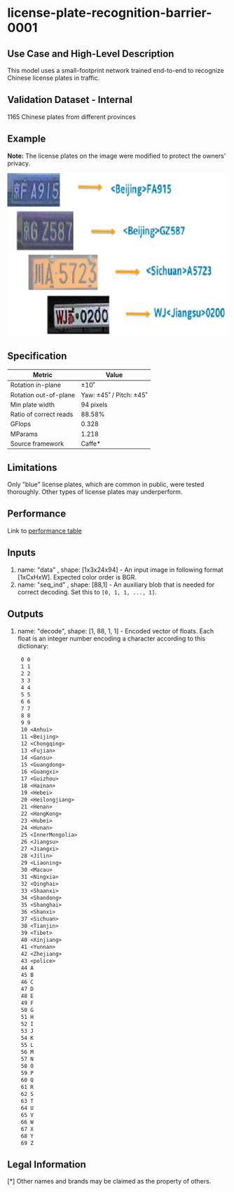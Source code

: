 # license-plate-recognition-barrier-0001

## Use Case and High-Level Description

This model uses a small-footprint network trained end-to-end to recognize
Chinese license plates in traffic.

## Validation Dataset - Internal

1165 Chinese plates from different provinces

## Example

**Note:** The license plates on the image were modified to protect the owners' privacy.

![](./license-plate-recognition-barrier-0001.png)

## Specification

| Metric                 | Value                   |
|------------------------|-------------------------|
| Rotation in-plane      | ±10˚                    |
| Rotation out-of-plane  | Yaw: ±45˚ / Pitch: ±45˚ |
| Min plate width        | 94 pixels               |
| Ratio of correct reads | 88.58%                  |
| GFlops                 | 0.328                   |
| MParams                | 1.218                   |
| Source framework       | Caffe*                  |

## Limitations

Only "blue" license plates, which are common in public, were tested
thoroughly. Other types of license plates may underperform.

## Performance
Link to [performance table](https://software.intel.com/en-us/openvino-toolkit/benchmarks)

## Inputs

1.	name: "data" , shape: [1x3x24x94] - An input image in following format [1xCxHxW]. Expected color order is BGR.
2.	name: "seq_ind" , shape: [88,1] - An auxiliary blob that is needed for correct decoding. Set this to `[0, 1, 1, ..., 1]`.

## Outputs

1. name: "decode", shape: [1, 88, 1, 1] - Encoded vector of floats. Each float
   is an integer number encoding a character according to this dictionary:

        0 0
        1 1
        2 2
        3 3
        4 4
        5 5
        6 6
        7 7
        8 8
        9 9
        10 <Anhui>
        11 <Beijing>
        12 <Chongqing>
        13 <Fujian>
        14 <Gansu>
        15 <Guangdong>
        16 <Guangxi>
        17 <Guizhou>
        18 <Hainan>
        19 <Hebei>
        20 <Heilongjiang>
        21 <Henan>
        22 <HongKong>
        23 <Hubei>
        24 <Hunan>
        25 <InnerMongolia>
        26 <Jiangsu>
        27 <Jiangxi>
        28 <Jilin>
        29 <Liaoning>
        30 <Macau>
        31 <Ningxia>
        32 <Qinghai>
        33 <Shaanxi>
        34 <Shandong>
        35 <Shanghai>
        36 <Shanxi>
        37 <Sichuan>
        38 <Tianjin>
        39 <Tibet>
        40 <Xinjiang>
        41 <Yunnan>
        42 <Zhejiang>
        43 <police>
        44 A
        45 B
        46 C
        47 D
        48 E
        49 F
        50 G
        51 H
        52 I
        53 J
        54 K
        55 L
        56 M
        57 N
        58 O
        59 P
        60 Q
        61 R
        62 S
        63 T
        64 U
        65 V
        66 W
        67 X
        68 Y
        69 Z

## Legal Information
[*] Other names and brands may be claimed as the property of others.
